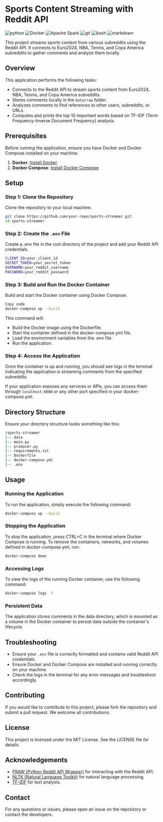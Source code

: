# Sports Content Streaming with Reddit API

![python](https://img.shields.io/badge/Python-3776AB?style=for-the-badge&logo=python&logoColor=white)
![Docker](https://img.shields.io/badge/Docker-2496ED?style=for-the-badge&logo=docker&logoColor=white)
![Apache Spark](https://img.shields.io/badge/Apache%20Spark-E25A1C?style=for-the-badge&logo=Apache%20Spark&logoColor=white)
![git](https://img.shields.io/badge/GIT-E44C30?style=for-the-badge&logo=git&logoColor=white)
![bash](https://img.shields.io/badge/bash-4EAA25?style=for-the-badge&logo=gnu%20bash&logoColor=white)
![markdown](https://img.shields.io/badge/Markdown-000000?style=for-the-badge&logo=markdown&logoColor=white)

This project streams sports content from various subreddits using the Reddit API. It connects to Euro2024, NBA, Tennis, and Copa America subreddits to gather comments and analyze them locally.

## Overview

This application performs the following tasks:
- Connects to the Reddit API to stream sports content from Euro2024, NBA, Tennis, and Copa America subreddits.
- Stores comments locally in the `data/raw` folder.
- Analyzes comments to find references to other users, subreddits, or URLs.
- Computes and prints the top 10 important words based on TF-IDF (Term Frequency-Inverse Document Frequency) analysis.

## Prerequisites

Before running the application, ensure you have Docker and Docker Compose installed on your machine.

1. **Docker**: [Install Docker](https://docs.docker.com/get-docker/)
2. **Docker Compose**: [Install Docker Compose](https://docs.docker.com/compose/install/)

## Setup

### Step 1: Clone the Repository

Clone the repository to your local machine.

```bash
git clone https://github.com/your-repo/sports-streamer.git
cd sports-streamer
```

### Step 2: Create the `.env` File

Create a .env file in the root directory of the project and add your Reddit API credentials.

```bash
CLIENT_ID=your_client_id
SECRET_TOKEN=your_secret_token
USERNAME=your_reddit_username
PASSWORD=your_reddit_password
```

### Step 3: Build and Run the Docker Container

Build and start the Docker container using Docker Compose.

```bash
Copy code
docker-compose up --build
```

This command will:

- Build the Docker image using the Dockerfile.
- Start the container defined in the docker-compose.yml file.
- Load the environment variables from the .env file.
- Run the application.

### Step 4: Access the Application

Once the container is up and running, you should see logs in the terminal indicating the application is streaming comments from the specified subreddits.

If your application exposes any services or APIs, you can access them through `localhost:8000` or any other port specified in your docker-compose.yml.

## Directory Structure

Ensure your directory structure looks something like this:

```bash
/sports-streamer
|-- data
|-- main.py
|-- producer.py
|-- requirements.txt
|-- Dockerfile
|-- docker-compose.yml
|-- .env
```

## Usage

### Running the Application

To run the application, simply execute the following command:

```bash
docker-compose up --build
```

### Stopping the Application

To stop the application, press CTRL+C in the terminal where Docker Compose is running. To remove the containers, networks, and volumes defined in docker-compose.yml, run:

```bash
docker-compose down
```

### Accessing Logs

To view the logs of the running Docker container, use the following command:

```bash
docker-compose logs -f
```

### Persistent Data

The application stores comments in the data directory, which is mounted as a volume in the Docker container to persist data outside the container's lifecycle.

## Troubleshooting

- Ensure your `.env` file is correctly formatted and contains valid Reddit API credentials.
- Ensure Docker and Docker Compose are installed and running correctly on your machine.
- Check the logs in the terminal for any error messages and troubleshoot accordingly.

## Contributing

If you would like to contribute to this project, please fork the repository and submit a pull request. We welcome all contributions.

## License

This project is licensed under the MIT License. See the LICENSE file for details.

## Acknowledgements

- [PRAW (Python Reddit API Wrapper)](https://praw.readthedocs.io/en/latest/) for interacting with the Reddit API.
- [NLTK (Natural Language Toolkit)](https://www.nltk.org/) for natural language processing.
- [TF-IDF](https://en.wikipedia.org/wiki/Tf%E2%80%93idf) for text analysis.

## Contact

For any questions or issues, please open an issue on the repository or contact the developers.





